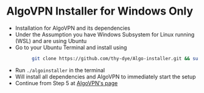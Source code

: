 # AlgoVPN Installer for Windows Only
* Installation for AlgoVPN and its dependencies
* Under the Assumption you have Windows Subsystem for Linux running (WSL) and are using Ubuntu
* Go to your Ubuntu Terminal and install using
  ```bash
        git clone https://github.com/thy-dye/Algo-installer.git && sudo chmod +x Algo-installer/algoinstaller && cd Algo-installer
  ```
* Run `./algoinstaller` in the terminal
* Will install all dependencies and AlgoVPN to immediately start the setup
* Continue from Step 5 at [AlgoVPN's page](https://github.com/trailofbits/algo)
